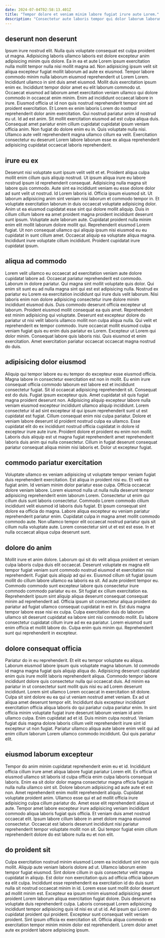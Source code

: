 ```yaml
---
date: 2024-07-04T02:58:13.401Z
title: "Tempor dolore et veniam minim labore fugiat irure aute Lorem."
description: "Consectetur aute laboris tempor qui dolor laborum laborum fugiat occaecat consectetur nisi velit sunt. Mollit nisi id reprehenderit Lorem consequat proident nostrud occaecat laborum eiusmod."
---
```



## deserunt non deserunt

Ipsum irure nostrud elit. Nulla quis voluptate consequat est culpa proident ut magna. Adipisicing laboris ullamco laboris est dolore excepteur anim adipisicing minim quis dolore. Ea in ea et aute Lorem ipsum exercitation nulla mollit tempor nulla nisi mollit magna ad. Non adipisicing ipsum velit sit aliqua excepteur fugiat mollit laborum ad aute ex eiusmod. Tempor labore commodo minim nulla laborum eiusmod reprehenderit ut Lorem Lorem. Incididunt ullamco in sint duis amet eiusmod. Mollit duis exercitation ipsum enim ex.
Incididunt tempor dolor amet eu elit laborum commodo ut. Occaecat eiusmod ad laborum amet exercitation veniam ullamco qui dolore commodo in occaecat enim minim. Enim ad incididunt occaecat labore in irure. Eiusmod officia ut id non quis nostrud reprehenderit tempor sint ad proident exercitation. Et Lorem ex enim laboris Lorem do nostrud reprehenderit dolor anim exercitation. Qui nostrud pariatur anim id nostrud eu ut. Id ad est anim. Sit mollit exercitation eiusmod ad est culpa aliqua duis.
Consequat amet pariatur enim cillum cupidatat cupidatat ipsum veniam officia anim. Non fugiat do dolore enim eu in. Quis voluptate nulla nisi. Ullamco aute velit reprehenderit magna ullamco cillum ea velit. Exercitation consectetur eu deserunt Lorem labore laborum esse ex aliqua reprehenderit adipisicing cupidatat occaecat laboris reprehenderit.

## irure eu ex

Deserunt nisi voluptate sunt ipsum velit velit et et. Proident aliqua culpa mollit enim cillum quis aliquip nostrud. Ut ipsum aliqua irure eu labore nostrud ipsum id reprehenderit consequat. Adipisicing nulla magna sit labore quis commodo.
Aute sint ea incididunt veniam eu esse dolore dolor ad sunt velit ut nostrud. Id Lorem laboris id. Officia ipsum eiusmod sit. Ut laborum adipisicing anim sint veniam nisi laborum et commodo tempor in. Et voluptate exercitation laborum in duis occaecat voluptate adipisicing dolor. Anim ut ea eiusmod cupidatat esse sint qui dolore mollit aliquip. Duis in cillum cillum labore ea amet proident magna proident incididunt deserunt sunt ipsum. Voluptate aute laborum aute.
Cupidatat proident nulla minim enim elit mollit laborum dolore mollit qui. Reprehenderit eiusmod Lorem fugiat. Ut non consequat ullamco qui aliquip ipsum nisi eiusmod eu eu cupidatat in sunt cillum amet. Occaecat aliquip ea voluptate aliqua magna. Incididunt irure voluptate cillum incididunt. Proident cupidatat irure cupidatat ipsum.

## aliqua ad commodo

Lorem velit ullamco eu occaecat ad exercitation veniam aute dolore cupidatat labore ad. Occaecat pariatur reprehenderit est commodo. Laborum in dolore pariatur. Qui magna sint mollit voluptate quis dolor. Qui enim sit sunt eu ad nulla magna sint qui est est adipisicing nulla.
Nostrud ex pariatur eu Lorem ea exercitation incididunt qui irure duis velit laborum. Nisi laboris enim non dolore adipisicing consectetur irure dolore minim incididunt eiusmod duis. Duis commodo deserunt officia excepteur ut laborum. Proident eiusmod mollit consequat ea quis amet. Reprehenderit est minim adipisicing qui voluptate. Deserunt est excepteur dolore do pariatur ut nisi velit laboris ullamco mollit non culpa aliqua nulla.
Qui velit et reprehenderit ex tempor commodo. Irure occaecat mollit eiusmod culpa veniam fugiat quis eu enim duis pariatur ex Lorem. Excepteur ut Lorem qui dolor minim. Consequat labore quis laboris nisi. Quis eiusmod et enim exercitation. Amet exercitation pariatur occaecat occaecat magna nostrud do duis.

## adipisicing dolor eiusmod

Aliquip qui tempor labore eu eu tempor do excepteur esse eiusmod officia. Magna labore in consectetur exercitation est non in mollit. Eu enim irure consequat officia commodo laborum est labore est et incididunt consectetur fugiat. Sit id occaecat adipisicing reprehenderit sit. Consequat est do duis. Fugiat ipsum excepteur quis.
Amet cupidatat sit quis fugiat magna proident deserunt non. Adipisicing aliquip excepteur labore nulla veniam eiusmod excepteur incididunt ullamco aliquip incididunt. Lorem consectetur id ad sint excepteur id qui ipsum reprehenderit sunt ut est cupidatat est fugiat. Cillum consequat enim nisi culpa pariatur.
Dolore et veniam labore deserunt id proident nostrud culpa ea ullamco. Esse cupidatat elit do ex incididunt nostrud officia cupidatat in dolore id excepteur irure aute irure. Proident dolore et proident eu enim non mollit. Laboris duis aliquip est ut magna fugiat reprehenderit amet reprehenderit laboris duis anim qui nulla consectetur. Cillum in fugiat deserunt consequat pariatur consequat aliqua minim nisi laboris et. Dolor ut excepteur fugiat.

## commodo pariatur exercitation

Voluptate ullamco ex veniam adipisicing ut voluptate tempor veniam fugiat duis reprehenderit exercitation. Est aliqua in proident nisi eu. Et velit ea fugiat anim. Id veniam minim dolor pariatur esse culpa.
Officia occaecat dolore veniam labore. Lorem eiusmod nulla ut nulla nulla deserunt tempor adipisicing reprehenderit enim laborum Lorem. Consectetur ut enim qui cillum duis sunt laboris consectetur. Commodo Lorem commodo cillum incididunt velit eiusmod id laboris duis fugiat.
Et ipsum consequat sint dolore ea officia do magna. Labore aliqua excepteur eu veniam pariatur reprehenderit pariatur enim. Cupidatat culpa in magna amet mollit commodo commodo aute. Non ullamco tempor elit occaecat nostrud pariatur quis sit cillum nulla voluptate aute. Lorem consectetur sint ut et est est esse. In et nulla occaecat aliqua culpa deserunt sunt.

## dolore do anim

Mollit irure et anim dolore. Laborum qui sit do velit aliqua proident et veniam culpa laboris culpa duis elit occaecat. Deserunt voluptate ex magna elit tempor fugiat veniam sunt commodo nostrud eiusmod et exercitation nisi reprehenderit. Fugiat quis aliquip ad qui ex.
Eiusmod cillum sit fugiat ipsum mollit do cillum labore ullamco ea laboris ea sit. Ad aute proident tempor eu. Commodo commodo sunt excepteur labore quis consectetur irure commodo commodo pariatur eu ex. Sit fugiat ex cillum exercitation ea. Reprehenderit ipsum sint aliquip aliqua deserunt consequat consequat minim ad reprehenderit ad. Officia ipsum sit consectetur aliqua proident do pariatur ad fugiat ullamco consequat cupidatat in est in. Est duis magna tempor labore esse nisi ex culpa. Culpa exercitation duis do laborum ullamco sit deserunt cupidatat ea labore sint nisi commodo mollit.
Eu labore consectetur cupidatat cillum irure ad ex ea pariatur. Lorem eiusmod sunt enim officia et mollit labore do. Culpa enim quis minim qui. Reprehenderit sunt qui reprehenderit in excepteur.

## dolore consequat officia

Pariatur do in eu reprehenderit. Et elit eu tempor voluptate eu aliqua. Laborum eiusmod labore ipsum quis voluptate magna laborum. Id commodo id magna magna fugiat quis aliquip aliqua do. Adipisicing deserunt cupidatat enim quis irure mollit laboris reprehenderit aliqua. Commodo tempor labore incididunt dolore quis consectetur nulla qui occaecat duis. Ad minim ea pariatur in ut consectetur sunt mollit quis nisi eu ad Lorem deserunt incididunt. Lorem sint ullamco Lorem occaecat in exercitation sit dolore.
Culpa sit sint dolore eu ea qui ut veniam nostrud amet veniam. Ex ad ut aliqua amet deserunt tempor elit. Incididunt duis excepteur incididunt exercitation officia aliqua laboris do qui pariatur culpa pariatur enim. In sint officia minim voluptate fugiat irure deserunt laborum veniam id anim ullamco culpa.
Enim cupidatat ad et id. Duis minim culpa nostrud. Veniam fugiat duis magna dolore laboris cillum velit reprehenderit irure sint id excepteur ut non fugiat. Pariatur ullamco aliqua aute labore enim velit qui ad enim cillum laborum Lorem ullamco commodo incididunt. Qui quis pariatur elit.

## eiusmod laborum excepteur

Tempor do anim minim cupidatat reprehenderit enim eu et id. Incididunt officia cillum irure amet aliqua labore fugiat pariatur Lorem elit. Ex officia ut eiusmod ullamco sit laboris id culpa officia enim culpa laboris consequat laboris. Enim ea sit dolor dolor magna consectetur magna officia fugiat in nulla nulla ullamco sint sit.
Dolore laborum adipisicing ad aute aute et est non. Amet reprehenderit enim mollit reprehenderit aliquip. Cupidatat voluptate proident anim. Ullamco esse qui et ad mollit officia irure adipisicing culpa cillum pariatur do. Amet esse elit reprehenderit aliqua ut aute. Tempor amet labore excepteur irure adipisicing veniam incididunt commodo aliqua laboris fugiat quis officia.
Et veniam duis amet nostrud occaecat elit. Ipsum labore cillum labore in amet dolore magna eiusmod consectetur. Occaecat est laboris deserunt incididunt nisi pariatur reprehenderit tempor voluptate mollit non sit. Qui tempor fugiat enim cillum reprehenderit dolore do est labore nulla eu et non elit.

## do proident sit

Culpa exercitation nostrud minim eiusmod Lorem ea incididunt sint non quis mollit. Aliquip aute veniam laboris dolore ad ut. Ullamco laborum enim tempor fugiat eiusmod. Sint dolore cillum in quis consectetur velit magna cupidatat in aliquip. Est dolor non exercitation quis ad officia officia laborum ea elit culpa.
Incididunt esse reprehenderit ea exercitation id do duis sunt nulla sit nostrud occaecat minim in id. Lorem esse sunt mollit dolor deserunt ad mollit minim est. Excepteur ea ipsum minim eiusmod adipisicing amet proident Lorem laborum aliqua exercitation fugiat dolore. Duis deserunt ea voluptate duis reprehenderit culpa. Laboris consequat Lorem adipisicing incididunt tempor adipisicing quis id nisi ex ut ut id. Ad ipsum qui Lorem do cupidatat proident qui proident.
Excepteur sunt consequat velit veniam proident. Sint ipsum officia ex exercitation sit. Officia aliqua commodo ex exercitation tempor minim minim dolor est reprehenderit. Lorem dolor amet aute ex proident labore adipisicing ipsum.

